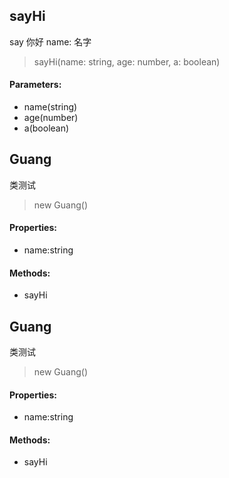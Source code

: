## sayHi
say 你好
name: 名字
>sayHi(name: string, age: number, a: boolean)
#### Parameters:
- name(string)
- age(number)
- a(boolean)

## Guang
类测试
> new Guang()
#### Properties:
- name:string
#### Methods:
- sayHi


## Guang
类测试
> new Guang()
#### Properties:
- name:string
#### Methods:
- sayHi


